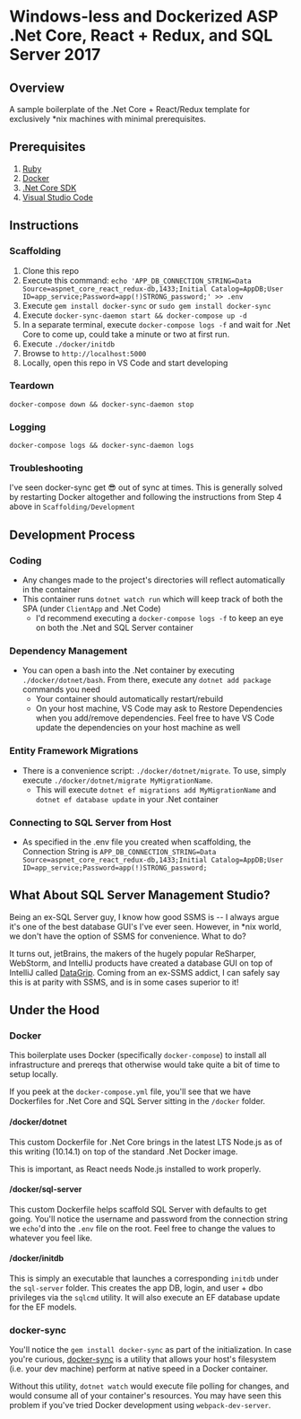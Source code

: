 # Windows-less and Dockerized ASP .Net Core, React + Redux, and SQL Server 2017

## Overview

A sample boilerplate of the .Net Core + React/Redux template for exclusively *nix machines with minimal prerequisites.

## Prerequisites

1. [Ruby](https://www.ruby-lang.org/en/documentation/installation/)
1. [Docker](https://www.docker.com/get-started)
1. [.Net Core SDK](https://dotnet.microsoft.com/download)
1. [Visual Studio Code](https://code.visualstudio.com/)

## Instructions

### Scaffolding

1. Clone this repo
1. Execute this command: `echo 'APP_DB_CONNECTION_STRING=Data Source=aspnet_core_react_redux-db,1433;Initial Catalog=AppDB;User ID=app_service;Password=app(!)STRONG_password;' >> .env`
1. Execute `gem install docker-sync` or `sudo gem install docker-sync`
1. Execute `docker-sync-daemon start && docker-compose up -d`
1. In a separate terminal, execute `docker-compose logs -f` and wait for .Net Core to come up, could take a minute or two at first run.
1. Execute `./docker/initdb`
1. Browse to `http://localhost:5000`
1. Locally, open this repo in VS Code and start developing

### Teardown

`docker-compose down && docker-sync-daemon stop`

### Logging

`docker-compose logs && docker-sync-daemon logs`

### Troubleshooting

I've seen docker-sync get 😎 out of sync at times. This is generally solved by restarting Docker altogether and following the instructions from Step 4 above in `Scaffolding/Development`

## Development Process

### Coding

- Any changes made to the project's directories will reflect automatically in the container
- This container runs `dotnet watch run` which will keep track of both the SPA (under `ClientApp` and .Net Code)
  - I'd recommend executing a `docker-compose logs -f` to keep an eye on both the .Net and SQL Server container

### Dependency Management

- You can open a bash into the .Net container by executing `./docker/dotnet/bash`. From there, execute any `dotnet add package` commands you need
  - Your container should automatically restart/rebuild
  - On your host machine, VS Code may ask to Restore Dependencies when you add/remove dependencies. Feel free to have VS Code update the dependencies on your host machine as well

### Entity Framework Migrations

- There is a convenience script: `./docker/dotnet/migrate`.  To use, simply execute `./docker/dotnet/migrate MyMigrationName`.
  - This will execute `dotnet ef migrations add MyMigrationName` and `dotnet ef database update` in your .Net container

### Connecting to SQL Server from Host

- As specified in the .env file you created when scaffolding, the Connection String is `APP_DB_CONNECTION_STRING=Data Source=aspnet_core_react_redux-db,1433;Initial Catalog=AppDB;User ID=app_service;Password=app(!)STRONG_password;`

## What About SQL Server Management Studio?

Being an ex-SQL Server guy, I know how good SSMS is -- I always argue it's one of the best database GUI's I've ever seen.  However, in *nix world, we don't have the option of SSMS for convenience.  What to do?

It turns out, jetBrains, the makers of the hugely popular ReSharper, WebStorm, and IntelliJ products have created a database GUI on top of IntelliJ called [DataGrip](https://www.jetbrains.com/datagrip/). Coming from an ex-SSMS addict, I can safely say this is at parity with SSMS, and is in some cases superior to it!

## Under the Hood

### Docker

This boilerplate uses Docker (specifically `docker-compose`) to install all infrastructure and prereqs that otherwise would take quite a bit of time to setup locally.

If you peek at the `docker-compose.yml` file, you'll see that we have Dockerfiles for .Net Core and SQL Server sitting in the `/docker` folder.

#### /docker/dotnet

This custom Dockerfile for .Net Core brings in the latest LTS Node.js as of this writing (10.14.1) on top of the standard .Net Docker image.

This is important, as React needs Node.js installed to work properly.

#### /docker/sql-server

This custom Dockerfile helps scaffold SQL Server with defaults to get going.  You'll notice the username and password from the connection string we `echo`'d into the `.env` file on the root.  Feel free to change the values to whatever you feel like.

#### /docker/initdb

This is simply an executable that launches a corresponding `initdb` under the `sql-server` folder. This creates the app DB, login, and user + dbo privileges via the `sqlcmd` utility. It will also execute an EF database update for the EF models.

### docker-sync

You'll notice the `gem install docker-sync` as part of the initialization.  In case you're curious, [docker-sync](http://docker-sync.io/) is a utility that allows your host's filesystem (i.e. your dev machine) perform at native speed in a Docker container.

Without this utility, `dotnet watch` would execute file polling for changes, and would consume all of your container's resources. You may have seen this problem if you've tried Docker development using `webpack-dev-server`.
